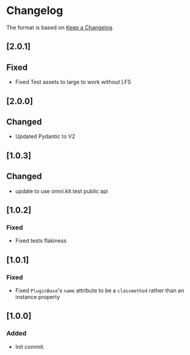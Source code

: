 # Changelog

The format is based on [Keep a Changelog](https://keepachangelog.com/en/1.0.0/).

## [2.0.1]
## Fixed
- Fixed Test assets to large to work without LFS

## [2.0.0]
## Changed
- Updated Pydantic to V2

## [1.0.3]
## Changed
- update to use omni.kit.test public api

## [1.0.2]
### Fixed
- Fixed tests flakiness

## [1.0.1]
### Fixed
- Fixed `PluginBase`'s `name` attribute to be a `classmethod` rather than an instance property

## [1.0.0]
### Added
- Init commit.
